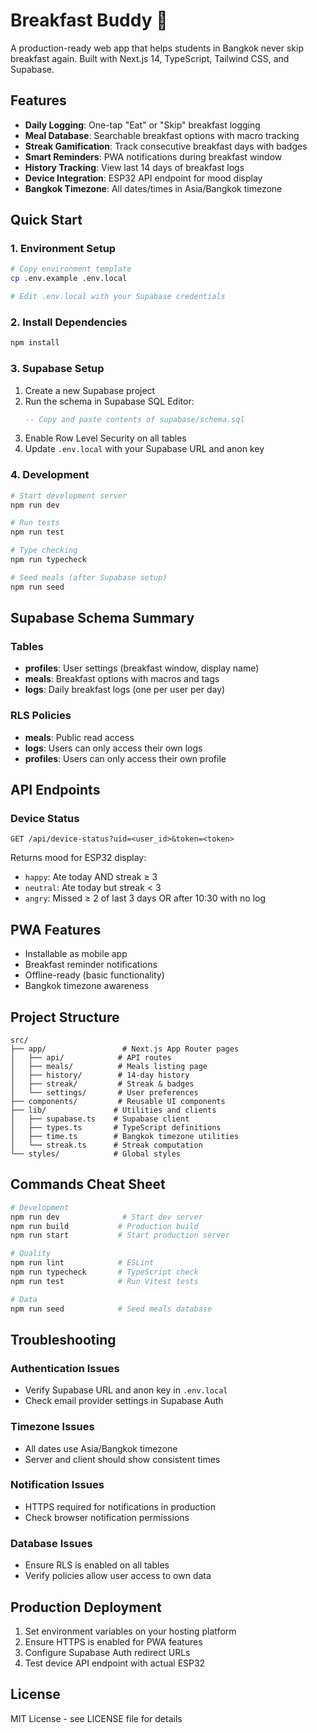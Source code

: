 # Breakfast Buddy 🍳

A production-ready web app that helps students in Bangkok never skip breakfast again. Built with Next.js 14, TypeScript, Tailwind CSS, and Supabase.

## Features

- **Daily Logging**: One-tap "Eat" or "Skip" breakfast logging
- **Meal Database**: Searchable breakfast options with macro tracking
- **Streak Gamification**: Track consecutive breakfast days with badges
- **Smart Reminders**: PWA notifications during breakfast window
- **History Tracking**: View last 14 days of breakfast logs
- **Device Integration**: ESP32 API endpoint for mood display
- **Bangkok Timezone**: All dates/times in Asia/Bangkok timezone

## Quick Start

### 1. Environment Setup

```bash
# Copy environment template
cp .env.example .env.local

# Edit .env.local with your Supabase credentials
```

### 2. Install Dependencies

```bash
npm install
```

### 3. Supabase Setup

1. Create a new Supabase project
2. Run the schema in Supabase SQL Editor:
   ```sql
   -- Copy and paste contents of supabase/schema.sql
   ```
3. Enable Row Level Security on all tables
4. Update `.env.local` with your Supabase URL and anon key

### 4. Development

```bash
# Start development server
npm run dev

# Run tests
npm run test

# Type checking
npm run typecheck

# Seed meals (after Supabase setup)
npm run seed
```

## Supabase Schema Summary

### Tables
- **profiles**: User settings (breakfast window, display name)
- **meals**: Breakfast options with macros and tags
- **logs**: Daily breakfast logs (one per user per day)

### RLS Policies
- **meals**: Public read access
- **logs**: Users can only access their own logs
- **profiles**: Users can only access their own profile

## API Endpoints

### Device Status
```
GET /api/device-status?uid=<user_id>&token=<token>
```

Returns mood for ESP32 display:
- `happy`: Ate today AND streak ≥ 3
- `neutral`: Ate today but streak < 3  
- `angry`: Missed ≥ 2 of last 3 days OR after 10:30 with no log

## PWA Features

- Installable as mobile app
- Breakfast reminder notifications
- Offline-ready (basic functionality)
- Bangkok timezone awareness

## Project Structure

```
src/
├── app/                 # Next.js App Router pages
│   ├── api/            # API routes
│   ├── meals/          # Meals listing page
│   ├── history/        # 14-day history
│   ├── streak/         # Streak & badges
│   └── settings/       # User preferences
├── components/         # Reusable UI components
├── lib/               # Utilities and clients
│   ├── supabase.ts    # Supabase client
│   ├── types.ts       # TypeScript definitions
│   ├── time.ts        # Bangkok timezone utilities
│   └── streak.ts      # Streak computation
└── styles/            # Global styles
```

## Commands Cheat Sheet

```bash
# Development
npm run dev              # Start dev server
npm run build           # Production build
npm run start           # Start production server

# Quality
npm run lint            # ESLint
npm run typecheck       # TypeScript check
npm run test            # Run Vitest tests

# Data
npm run seed            # Seed meals database
```

## Troubleshooting

### Authentication Issues
- Verify Supabase URL and anon key in `.env.local`
- Check email provider settings in Supabase Auth

### Timezone Issues
- All dates use Asia/Bangkok timezone
- Server and client should show consistent times

### Notification Issues
- HTTPS required for notifications in production
- Check browser notification permissions

### Database Issues
- Ensure RLS is enabled on all tables
- Verify policies allow user access to own data

## Production Deployment

1. Set environment variables on your hosting platform
2. Ensure HTTPS is enabled for PWA features
3. Configure Supabase Auth redirect URLs
4. Test device API endpoint with actual ESP32

## License

MIT License - see LICENSE file for details